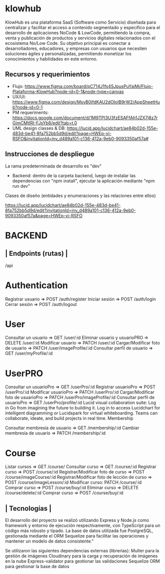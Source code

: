 # klowhub

KlowHub es una plataforma SaaS (Software como Servicio) diseñada para centralizar y facilitar el acceso a contenido segmentado y especifico para el desarrollo de aplicaciones NoCode & LowCode, permitiendo la compra, venta y publicación de productos y servicios digitales relacionados con el ecosistema No/Low Code. Su objetivo principal es conectar a desarrolladores, educadores, y empresas con usuarios que necesiten soluciones ágiles y personalizadas, permitiendo monetizar los conocimientos y habilidades en este entorno.

## Recursos y requerimientos

- Flujo: https://www.figma.com/board/pC714J1fs4SJpusPuYaiMj/Flujo-Plataforma-KlowHub?node-id=0-1&node-type=canvas
- UX/UI: https://www.figma.com/design/MsyB0jfdKAU2dOIoIB9rW2/AppSheetHub?node-id=0-1
- PM requeriments: https://docs.google.com/document/d/1M9TPI3U3fzESAFfAh1JZX7j8z7rGjmCMtIRI-FJsYb8/edit?tab=t.0
- UML design classes & DB: https://lucid.app/lucidchart/ae84b02d-155e-483d-be41-8fa752bb5d9d/edit?page=HWEp-vi-RSFO&invitationId=inv_d489a101-c136-412a-9eb0-9093350af57a#

## Instrucciones de despliegue
La rama predeterminada de desarrollo es "dev"

- Backend: dentro de la carpeta backend, luego de instalar las dependencias con "npm install", ejecutar la aplicación mediante "npm run dev"

Clases de diseño (entidades y enumeraciones y las relaciones entre ellos)

https://lucid.app/lucidchart/ae84b02d-155e-483d-be41-8fa752bb5d9d/edit?invitationId=inv_d489a101-c136-412a-9eb0-9093350af57a&page=HWEp-vi-RSFO


# BACKEND

## | Endpoints (rutas) |

/api


# Authentication

Registrar usuario => POST /auth/register
Iniciar sesión => POST /auth/login
Cerrar sesión => POST /auth/logout


# User

Consultar un usuario => GET /user/:id
Eliminar usuario y usuarioPRO => DELETE /user/:id
Modificar usuario => PATCH /user/:id
Cargar/Modificar foto de usuario => PATCH /user/imageProfile/:id
Consultar perfil de usuario => GET /user/myProfile/:id


# UserPRO

Consultar un usuarioPro => GET /userPro/:id
Registrar usuarioPro => POST /userPro/:id
Modificar usuarioPro => PATCH /userPro/:id
Cargar/Modificar foto de usuarioPro => PATCH /userPro/imageProfile/:id
Consultar perfil de usuarioPro => GET /userPro/profile/:id
Lucid visual collaboration suite: Log in
Go from imagining the future to building it. Log in to access Lucidchart for intelligent diagramming or Lucidspark for virtual whiteboarding. Teams can collaborate, ideate, and build projects in real time.
Membership

Consultar membresía de usuario => GET /membership/:id
Cambiar membresía de usuario => PATCH /membership/:id


# Course

Listar cursos => GET /course/
Consultar curso => GET /course/:id
Registrar curso => POST /course/:id
Registrar/Modificar foto de curso => POST /course/imageCourse/:id
Registrar/Modificar foto de lección de curso => POST /course/imageLesson/:id
Modificar curso: PATCH /course/:id
Comprar curso => POST /course/buy/:id
Eliminar curso => DELETE /course/delete/:id
Comprar curso => POST /course/buy/:id


## | Tecnologías |

El desarrollo del proyecto se realizó utilizando Express y Node.js como framework y entorno de ejecución respectivamente, con TypeScript para un código más robusto y tipado. La base de datos utilizada fue PostgreSQL, gestionada mediante el ORM Sequelize para facilitar las operaciones y mantener un modelo de datos consistente."

Se utilizaron las siguientes dependencias externas (librerías):
Multer para la gestión de imágenes
Cloudinary para la carga y recuperación de imágenes en la nube
Express-validator para gestionar las validaciones
Sequelize ORM para gestionar la base de datos
